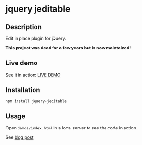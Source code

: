# jquery jeditable

## Description

Edit in place plugin for jQuery.

**This project was dead for a few years but is now maintained!**

## Live demo

See it in action: [LIVE DEMO](https://jeditable.elabftw.net/)

## Installation

~~~bash
npm install jquery-jeditable
~~~

## Usage

Open `demos/index.html` in a local server to see the code in action.

See [blog post](https://appelsiini.net/projects/jeditable/)
